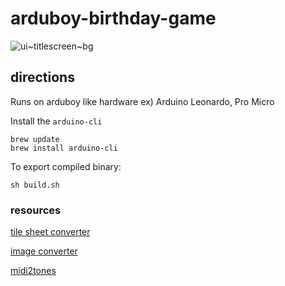# arduboy-birthday-game

![ui~titlescreen~bg](https://github.com/cjgammon/arduboy-birthday-game/assets/192022/12e54039-e2b5-478e-b0a2-404b24606af0)

## directions

Runs on arduboy like hardware ex) Arduino Leonardo, Pro Micro

Install the `arduino-cli`

```
brew update
brew install arduino-cli
```

To export compiled binary:

```
sh build.sh
```

### resources

[tile sheet converter](http://www.bloggingadeadhorse.com/TeamARGTileSheetConverter/)

[image converter](http://www.bloggingadeadhorse.com/TeamARGImgConverter/)

[midi2tones](https://github.com/MLXXXp/midi2tones)
